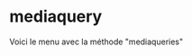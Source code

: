 # mediaquery
Voici le menu avec la méthode "mediaqueries" 
<a href="https://zupimages.net/viewer.php?id=20/34/r68g.png"><img src="https://zupimages.net/up/20/34/r68g.png" alt="" /></a>
